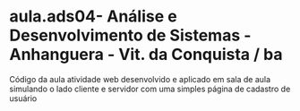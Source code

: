 # aula.ads04- Análise e Desenvolvimento de Sistemas - Anhanguera - Vit. da Conquista / ba
Código da aula atividade web desenvolvido e aplicado em sala de aula simulando o lado cliente e servidor com uma simples página de cadastro de usuário


